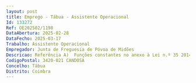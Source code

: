 ```yaml
--- 
layout: post
title: Emprego - Tábua - Assistente Operacional
Id: 133272
Ref: OE202502/1198
DataAbertura: 2025-02-28
DataFecho: 2025-03-17
Trabalho: Assistente Operacional
Empregador: Junta de Freguesia de Póvoa de Midões
Descricao: Referência A)  Funções constantes no anexo à Lei n.º 35 2014, de 20 de Junho, referido no n.º 2 do artigo 88.º da mesma lei, competindo lhe ainda desenvolver funções de  apoio aos diversos serviços da unidade orgânica em que se insere, nomeadamente  registo, redação e arquivo de expediente  elaboração de ofícios e informações  organização e tratamento dos processos em curso no respetivo serviço, expediente geral. Efetuar atendimento telefónico, prestando todos os esclarecimentos necessários. Identificar e utilizar as aplicações informáticas dos serviços, assegurando o correto registo e tratamento informático dos dados e ou processos que lhe são atribuídos cobrança de taxas, licenciamentos, recenseamento eleitoral, contabilidade, atendimento ao público, elaboração de atestados, gestão do pessoal e patrimonial. Se as funções exercidas implicarem o manuseamento de valores, prestar contas sobre os mesmos à tesouraria ou a outro serviço superiormente designado. Assegurar o devido apoio executivo e administrativo a Junta de Freguesia de Póvoa de Midões e receber ordens do respetivo superior hierárquico.Local de trabalho  área geográfica da Freguesia de Póvoa de Midões
CodigoPostal: 3420-021 CANDOSA
Concelho: Tábua
Distrito: Coimbra
--- 
```

